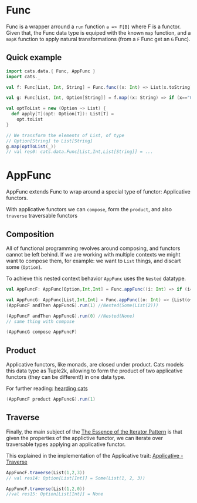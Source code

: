 # Func

Func is a wrapper arround a `run` function `a => F[B]` where F is a functor. Given that, the Func data type is equiped with the known `map` function, and a `mapK` function to apply natural transformations (from a `F` Func get an `G` Func).

## Quick example

```scala mdoc:silent:nest
import cats.data.{ Func, AppFunc }
import cats._

val f: Func[List, Int, String] = Func.func((x: Int) => List(x.toString))

val g: Func[List, Int, Option[String]] = f.map((x: String) => if (x=="0") None else Some(x))

val optToList = new (Option ~> List) {
  def apply[T](opt: Option[T]): List[T] =
    opt.toList
}

// We transform the elements of List, of type 
// Option[String] to List[String]
g.map(optToList(_))
// val res0: cats.data.Func[List,Int,List[String]] = ...
```



# AppFunc 

AppFunc extends Func to wrap around a special type of functor: Applicative functors.

With applicative functors we can `compose`, form the `product`, and also `traverse` traversable functors

## Composition

All of functional programming revolves around composing, and functors cannot be left behind. If we are working with multiple contexts we might want to compose them, for example: we want to `List` things, and discart some (`Option`). 

To achieve this nested context behavior `AppFunc` uses the `Nested` datatype. 

```scala mdoc:silent:nest
val AppFuncF: AppFunc[Option,Int,Int] = Func.appFunc((i: Int) => if (i==0) None else Some(i))

val AppFuncG: AppFunc[List,Int,Int] = Func.appFunc((o: Int) => {List(o+1)})
(AppFuncF andThen AppFuncG).run(1) //Nested(Some(List(2)))

(AppFuncF andThen AppFuncG).run(0) //Nested(None)
// same thing with compose

(AppFuncG compose AppFuncF)
```
## Product

Applicative functors, like monads, are closed under product. Cats models this data type as Tuple2k, allowing to form the product of two applicative functors (they can be different!) in one data type. 

For further reading: [hearding cats](http://eed3si9n.com/herding-cats/combining-applicative.html#Product+of+applicative+functions) 

```scala mdoc:silent:nest
(AppFuncF product AppFuncG).run(1)
```
## Traverse

Finally, the main subject of the [The Essence of the Iterator Pattern](https://www.cs.ox.ac.uk/jeremy.gibbons/publications/iterator.pdf) is that given the properties of the applictive functor, we can iterate over traversable types applying an applicative functor.

This explained in the implementation of the Applicative trait: [Applicative - Traverse](https://typelevel.org/cats/typeclasses/applicative.html#traverse)

```scala mdoc:silent:nest
AppFuncF.traverse(List(1,2,3))
// val res14: Option[List[Int]] = Some(List(1, 2, 3))

AppFuncF.traverse(List(1,2,0))
//val res15: Option[List[Int]] = None
```

